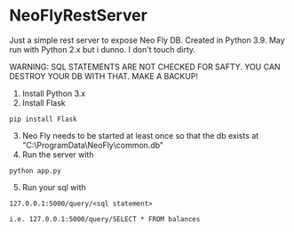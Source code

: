 # NeoFlyRestServer
Just a simple rest server to expose Neo Fly DB. Created in Python 3.9. May run with Python 2.x but i dunno. I don't touch dirty.

WARNING: SQL STATEMENTS ARE NOT CHECKED FOR SAFTY. YOU CAN DESTROY YOUR DB WITH THAT. MAKE A BACKUP!

1. Install Python 3.x
2. Install Flask
```
pip install Flask
```
3. Neo Fly needs to be started at least once so that the db exists at "C:\ProgramData\NeoFly\common.db"
4. Run the server with
```
python app.py
```
5. Run your sql with
```
127.0.0.1:5000/query/<sql statement>

i.e. 127.0.0.1:5000/query/SELECT * FROM balances
```
